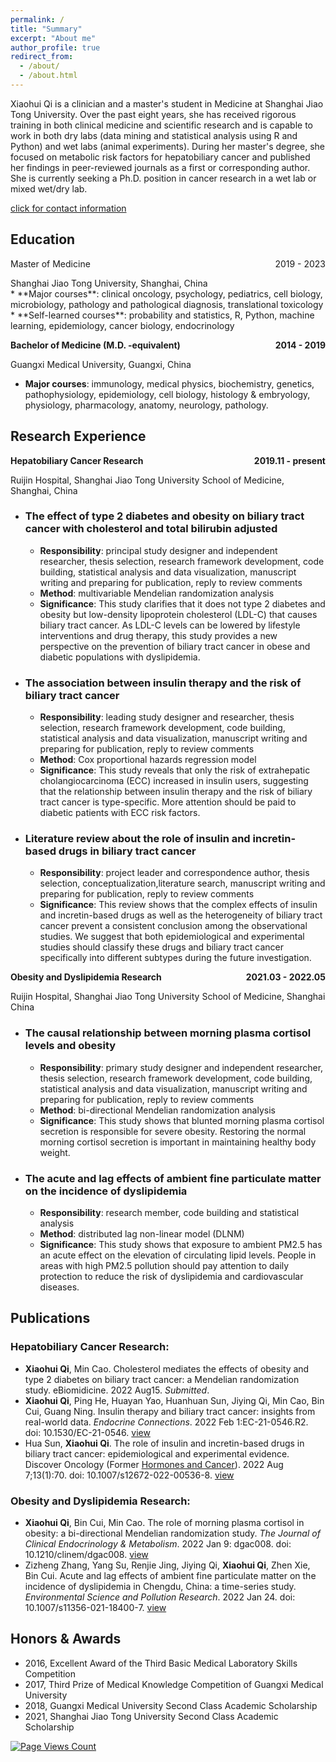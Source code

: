 ```yaml
---
permalink: /
title: "Summary"
excerpt: "About me"
author_profile: true
redirect_from: 
  - /about/
  - /about.html
---
```


Xiaohui Qi is a clinician and a master's student in Medicine at Shanghai Jiao Tong University. Over the past eight years, she has received rigorous training in both clinical medicine and scientific research and is capable to work in both dry labs (data mining and statistical analysis using R and Python) and wet labs (animal experiments). During her master's degree, she focused on metabolic risk factors for hepatobiliary cancer and published her findings in peer-reviewed journals as a first or corresponding author. She is currently seeking a Ph.D. position in cancer research in a wet lab or mixed wet/dry lab.

[click for contact information](https://xiaoohuiqi.github.io/contact)

## Education
<p style="text-align:left;"> Master of Medicine <span style="float:right;">2019 - 2023</span></p>
Shanghai Jiao Tong University, Shanghai, China <br/>
  * **Major courses**: clinical oncology, psychology, pediatrics, cell biology, microbiology, pathology and pathological diagnosis, translational toxicology
  * **Self-learned courses**: probability and statistics, R, Python, machine learning, epidemiology, cancer biology, endocrinology

**<p style="text-align:left;">Bachelor of Medicine (M.D. -equivalent)<span style="float:right;">2014 - 2019</span></p>**
Guangxi Medical University, Guangxi, China <br/>
  * **Major courses**: immunology, medical physics, biochemistry, genetics, pathophysiology, epidemiology, cell biology, histology & embryology, physiology, pharmacology, anatomy, neurology, pathology.

## Research Experience
**<p style="text-align:left;">Hepatobiliary Cancer Research<span style="float:right;">2019.11 - present</span></p>**
Ruijin Hospital, Shanghai Jiao Tong University School of Medicine, Shanghai, China <br/>
* ### The effect of type 2 diabetes and obesity on biliary tract cancer with cholesterol and total bilirubin adjusted
     * **Responsibility**: principal study designer and independent researcher, thesis selection, research framework development, code building, statistical analysis and data visualization, manuscript writing and preparing for publication, reply to review comments
     * **Method**: multivariable Mendelian randomization analysis
     * **Significance**: This study clarifies that it does not type 2 diabetes and obesity but low-density lipoprotein cholesterol (LDL-C) that causes biliary tract cancer. As LDL-C levels can be lowered by lifestyle interventions and drug therapy, this study provides a new perspective on the prevention of biliary tract cancer in obese and diabetic populations with dyslipidemia.

* ### The association between insulin therapy and the risk of biliary tract cancer
  * **Responsibility**: leading study designer and researcher, thesis selection, research framework development, code building, statistical analysis and data visualization, manuscript writing and preparing for publication, reply to review comments
  * **Method**: Cox proportional hazards regression model
  * **Significance**: This study reveals that only the risk of extrahepatic cholangiocarcinoma (ECC) increased in insulin users, suggesting that the relationship between insulin therapy and the risk of biliary tract cancer is type-specific. More attention should be paid to diabetic patients with ECC risk factors.

* ### Literature review about the role of insulin and incretin-based drugs in biliary tract cancer
  * **Responsibility**: project leader and correspondence author, thesis selection, conceptualization,literature search, manuscript writing and preparing for publication, reply to review comments
  * **Significance**: This review shows that the complex effects of insulin and incretin-based drugs as well as the heterogeneity of biliary tract cancer prevent a consistent conclusion among the observational studies. We suggest that both epidemiological and experimental studies should classify these drugs and biliary tract cancer specifically into different subtypes during the future investigation.
 
**<p style="text-align:left;">Obesity and Dyslipidemia Research<span style="float:right;">2021.03 - 2022.05</span></p>**
Ruijin Hospital, Shanghai Jiao Tong University School of Medicine, Shanghai China <br/>
* ### The causal relationship between morning plasma cortisol levels and obesity
  * **Responsibility**: primary study designer and independent researcher, thesis selection, research framework development, code building, statistical analysis and data visualization, manuscript writing and preparing for publication, reply to review comments
  * **Method**: bi-directional Mendelian randomization analysis
  * **Significance**: This study shows that blunted morning plasma cortisol secretion is responsible for severe obesity. Restoring the normal morning cortisol secretion is important in maintaining healthy body weight.

* ### The acute and lag effects of ambient fine particulate matter on the incidence of dyslipidemia
  * **Responsibility**: research member, code building and statistical analysis
  * **Method**: distributed lag non-linear model (DLNM)
  * **Significance**: This study shows that exposure to ambient PM2.5 has an acute effect on the elevation of circulating lipid levels. People in areas with high PM2.5 pollution should pay attention to daily protection to reduce the risk of dyslipidemia and cardiovascular diseases.

## Publications
### Hepatobiliary Cancer Research:
* **Xiaohui Qi**, Min Cao. Cholesterol mediates the effects of obesity and type 2 diabetes on biliary tract cancer: a Mendelian randomization study. eBiomidicine. 2022 Aug15. *Submitted*. 
* **Xiaohui Qi**, Ping He, Huayan Yao, Huanhuan Sun, Jiying Qi, Min Cao, Bin Cui, Guang Ning. Insulin therapy and biliary tract cancer: insights from real-world data. *Endocrine Connections*. 2022 Feb 1:EC-21-0546.R2. doi: 10.1530/EC-21-0546. [view](https://www.ncbi.nlm.nih.gov/pmc/articles/PMC8942312/)
* Hua Sun, **Xiaohui Qi**. The role of insulin and incretin-based drugs in biliary tract cancer: epidemiological and experimental evidence. Discover Oncology (Former [Hormones and Cancer](https://www.springer.com/journal/12672?gclid=Cj0KCQjw7KqZBhCBARIsAI-fTKLZJ2DO3GEaaAC3G3c6_DpoOlZ3j9tOlu0LETdgk0fK3gtHQYkewRYaAif8EALw_wcB)). 2022 Aug 7;13(1):70. doi: 10.1007/s12672-022-00536-8. [view](https://www.ncbi.nlm.nih.gov/pmc/articles/PMC9357599/)

### Obesity and Dyslipidemia Research:
* **Xiaohui Qi**, Bin Cui, Min Cao. The role of morning plasma cortisol in obesity: a bi-directional Mendelian randomization study. *The Journal of Clinical Endocrinology & Metabolism*. 2022 Jan 9: dgac008. doi: 10.1210/clinem/dgac008. [view](https://academic.oup.com/jcem/article/107/5/e1954/6501484)
* Zizheng Zhang, Yang Su, Renjie Jing, Jiying Qi, **Xiaohui Qi**, Zhen Xie, Bin Cui. Acute and lag effects of ambient fine particulate matter on the incidence of dyslipidemia in Chengdu, China: a time-series study. *Environmental Science and Pollution Research*. 2022 Jan 24. doi: 10.1007/s11356-021-18400-7. [view](https://link.springer.com/article/10.1007/s11356-021-18400-7)

## Honors & Awards
* 2016, Excellent Award of the Third Basic Medical Laboratory Skills Competition
* 2017, Third Prize of Medical Knowledge Competition of Guangxi Medical University
* 2018, Guangxi Medical University Second Class Academic Scholarship
* 2021, Shanghai Jiao Tong University Second Class Academic Scholarship

[![Page Views Count](https://badges.toozhao.com/badges/01GD2HAZNE6KPK8JJ1HMAM6AN0/blue.svg)](https://badges.toozhao.com/stats/01GD2HAZNE6KPK8JJ1HMAM6AN0 "Get your own page views count badge on badges.toozhao.com")